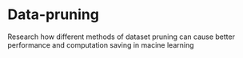 # Data-pruning
Research how different methods of dataset pruning can cause better performance and computation saving in macine learning

